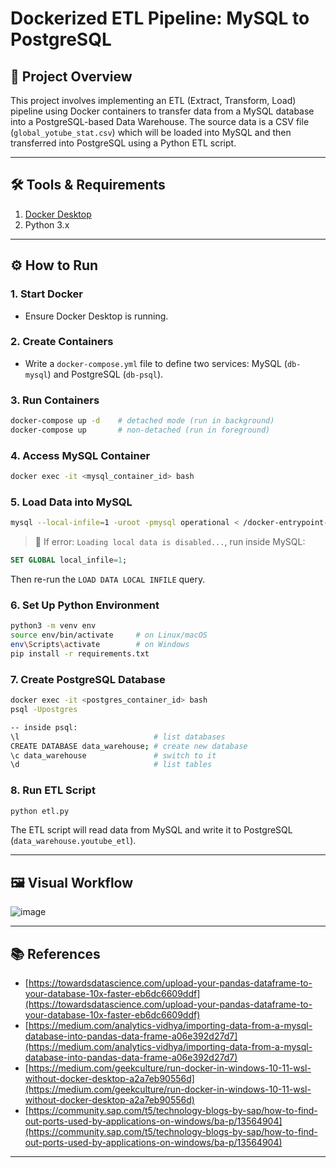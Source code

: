 # Dockerized ETL Pipeline: MySQL to PostgreSQL

## 📌 Project Overview

This project involves implementing an ETL (Extract, Transform, Load) pipeline using Docker containers to transfer data from a MySQL database into a PostgreSQL-based Data Warehouse. The source data is a CSV file (`global_yotube_stat.csv`) which will be loaded into MySQL and then transferred into PostgreSQL using a Python ETL script.

---

## 🛠️ Tools & Requirements

1. [Docker Desktop](https://docs.docker.com/desktop/install/windows-install/)
2. Python 3.x

---

## ⚙️ How to Run

### 1. Start Docker

* Ensure Docker Desktop is running.

### 2. Create Containers

* Write a `docker-compose.yml` file to define two services: MySQL (`db-mysql`) and PostgreSQL (`db-psql`).

### 3. Run Containers

```bash
docker-compose up -d    # detached mode (run in background)
docker-compose up       # non-detached (run in foreground)
```

### 4. Access MySQL Container

```bash
docker exec -it <mysql_container_id> bash
```

### 5. Load Data into MySQL

```bash
mysql --local-infile=1 -uroot -pmysql operational < /docker-entrypoint-initdb.d/init.sql
```

> 🛑 If error: `Loading local data is disabled...`, run inside MySQL:

```sql
SET GLOBAL local_infile=1;
```

Then re-run the `LOAD DATA LOCAL INFILE` query.

### 6. Set Up Python Environment

```bash
python3 -m venv env
source env/bin/activate     # on Linux/macOS
env\Scripts\activate        # on Windows
pip install -r requirements.txt
```

### 7. Create PostgreSQL Database

```bash
docker exec -it <postgres_container_id> bash
psql -Upostgres

-- inside psql:
\l                              # list databases
CREATE DATABASE data_warehouse; # create new database
\c data_warehouse               # switch to it
\d                              # list tables
```

### 8. Run ETL Script

```bash
python etl.py
```

The ETL script will read data from MySQL and write it to PostgreSQL (`data_warehouse.youtube_etl`).

---

## 🖼️ Visual Workflow

![image](https://github.com/user-attachments/assets/183c9440-fb78-43bc-a40f-b5a7e167452a)

---

## 📚 References

* [https://towardsdatascience.com/upload-your-pandas-dataframe-to-your-database-10x-faster-eb6dc6609ddf](https://towardsdatascience.com/upload-your-pandas-dataframe-to-your-database-10x-faster-eb6dc6609ddf)
* [https://medium.com/analytics-vidhya/importing-data-from-a-mysql-database-into-pandas-data-frame-a06e392d27d7](https://medium.com/analytics-vidhya/importing-data-from-a-mysql-database-into-pandas-data-frame-a06e392d27d7)
* [https://medium.com/geekculture/run-docker-in-windows-10-11-wsl-without-docker-desktop-a2a7eb90556d](https://medium.com/geekculture/run-docker-in-windows-10-11-wsl-without-docker-desktop-a2a7eb90556d)
* [https://community.sap.com/t5/technology-blogs-by-sap/how-to-find-out-ports-used-by-applications-on-windows/ba-p/13564904](https://community.sap.com/t5/technology-blogs-by-sap/how-to-find-out-ports-used-by-applications-on-windows/ba-p/13564904)

---



